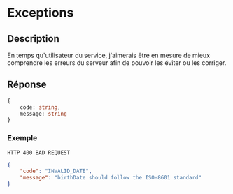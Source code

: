# Exceptions

## Description

En temps qu'utilisateur du service, j'aimerais être en mesure de mieux comprendre les erreurs du serveur afin de pouvoir les éviter ou les corriger.

## Réponse

```ts
{
    code: string,
    message: string
}
```

### Exemple

`HTTP 400 BAD REQUEST`
```json
{
    "code": "INVALID_DATE",
    "message": "birthDate should follow the ISO-8601 standard"
}
```

